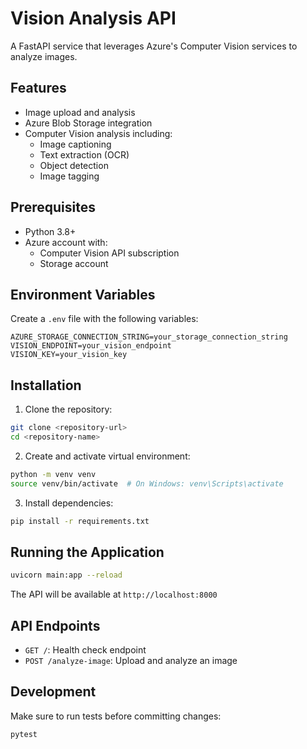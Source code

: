 # Vision Analysis API

A FastAPI service that leverages Azure's Computer Vision services to analyze images.

## Features

- Image upload and analysis
- Azure Blob Storage integration
- Computer Vision analysis including:
  - Image captioning
  - Text extraction (OCR)
  - Object detection
  - Image tagging

## Prerequisites

- Python 3.8+
- Azure account with:
  - Computer Vision API subscription
  - Storage account

## Environment Variables

Create a `.env` file with the following variables:
```
AZURE_STORAGE_CONNECTION_STRING=your_storage_connection_string
VISION_ENDPOINT=your_vision_endpoint
VISION_KEY=your_vision_key
```

## Installation

1. Clone the repository:
```bash
git clone <repository-url>
cd <repository-name>
```

2. Create and activate virtual environment:
```bash
python -m venv venv
source venv/bin/activate  # On Windows: venv\Scripts\activate
```

3. Install dependencies:
```bash
pip install -r requirements.txt
```

## Running the Application

```bash
uvicorn main:app --reload
```

The API will be available at `http://localhost:8000`

## API Endpoints

- `GET /`: Health check endpoint
- `POST /analyze-image`: Upload and analyze an image

## Development

Make sure to run tests before committing changes:
```bash
pytest
```